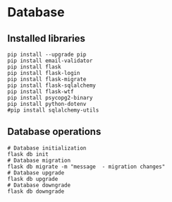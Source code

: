 # Database

## Installed libraries
```shell
pip install --upgrade pip
pip install email-validator
pip install flask
pip install flask-login
pip install flask-migrate
pip install flask-sqlalchemy
pip install flask-wtf
pip install psycopg2-binary
pip install python-dotenv
#pip install sqlalchemy-utils
```

## Database operations

```shell
# Database initialization
flask db init
# Database migration
flask db migrate -m "message  - migration changes"
# Database upgrade
flask db upgrade
# Database downgrade
flask db downgrade
```